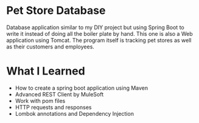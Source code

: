 # Pet Store Database
Database application similar to my DIY project but using Spring Boot to write it instead of doing all the boiler plate by hand. This one is also a Web application using Tomcat. 
The program itself is tracking pet stores as well as their customers and employees. 

# What I Learned

* How to create a spring boot application using Maven
* Advanced REST Client by MuleSoft
* Work with pom files
* HTTP requests and responses
* Lombok annotations and Dependency Injection
